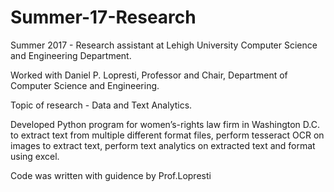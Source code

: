 # Summer-17-Research
Summer 2017 - Research assistant at Lehigh University Computer Science and Engineering Department.

Worked with Daniel P. Lopresti, Professor and Chair, Department of Computer Science and Engineering. 

Topic of research - Data and Text Analytics. 

Developed Python program for women’s-rights law firm in Washington D.C. to extract text from multiple different format files, perform tesseract OCR on images to extract text, perform text analytics on extracted text and format using excel.

Code was written with guidence by Prof.Lopresti
